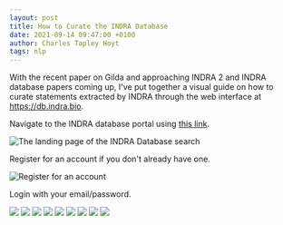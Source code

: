 ```yaml
---
layout: post
title: How to Curate the INDRA Database
date: 2021-09-14 09:47:00 +0100
author: Charles Tapley Hoyt
tags: nlp
---
```

With the recent paper on Gilda and approaching INDRA 2 and INDRA database papers
coming up, I've put together a visual guide on how to curate statements extracted
by INDRA through the web interface at https://db.indra.bio.

Navigate to the INDRA database portal using [this link](https://db.indra.bio).

![The landing page of the INDRA Database search](img/indra_curation/01_navigate_to_site.png)

Register for an account if you don't already have one.

![Register for an account](img/indra_curation/02_register.png)

Login with your email/password.

![](img/indra_curation/03_login.png)
![](img/indra_curation/04_begin_search.png)
![](img/indra_curation/05_input_text.png)
![](img/indra_curation/06_ground_with_gilda.png)
![](img/indra_curation/07_search_results.png)
![](img/indra_curation/08_navigate_search_results.png)
![](img/indra_curation/09_open_curation_menu.png)
![](img/indra_curation/10_select_curation_type.png)
![](img/indra_curation/11_submit_and_profit.png)

